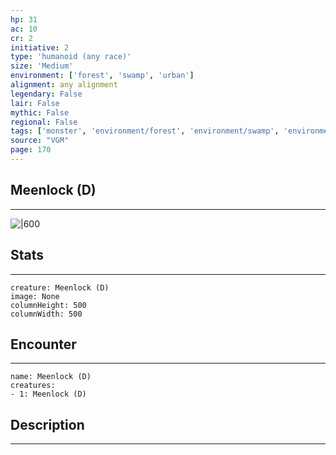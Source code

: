 ```yaml
---
hp: 31
ac: 10
cr: 2
initiative: 2
type: 'humanoid (any race)'    
size: 'Medium'
environment: ['forest', 'swamp', 'urban']
alignment: any alignment
legendary: False
lair: False
mythic: False
regional: False
tags: ['monster', 'environment/forest', 'environment/swamp', 'environment/urban']
source: "VGM"
page: 170
---
```


## Meenlock (D)
---

![|600](D:/Program%20Files/5e.tools/img/bestiary/VGM/Meenlock.jpg)

## Stats
---

```statblock
creature: Meenlock (D)
image: None
columnHeight: 500
columnWidth: 500
```

## Encounter
---

```encounter-table
name: Meenlock (D)
creatures:
- 1: Meenlock (D)
```

## Description
---





